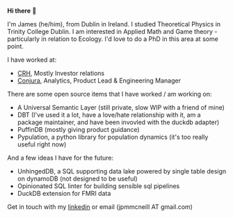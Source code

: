 **Hi there** 👋

I'm James (he/him), from Dublin in Ireland. I studied Theoretical Physics in Trinity College Dublin. I am interested in Applied Math and Game theory - particularly in relation to Ecology. I'd love to do a PhD in this area at some point.

I have worked at:
- [CRH](https://crh.com/), Mostly Investor relations
- [Conjura](https://conjura.com/), Analytics, Product Lead & Engineering Manager

There are some open source items that I have worked / am working on:
- A Universal Semantic Layer (still private, slow WIP with a friend of mine)
- DBT (I've used it a lot, have a love/hate relationship with it, am a package maintainer, and have been invovled with the duckdb adapter)
- PuffinDB (mostly giving product guidance)
- Pypulation, a python library for population dynamics (it's too really useful right now)

And a few ideas I have for the future:
- UnhingedDB, a SQL supporting data lake powered by single table design on dynamoDB (not designed to be useful)
- Opinionated SQL linter for building sensible sql pipelines
- DuckDB extension for FMRI data

Get in touch with my [linkedin](https://www.linkedin.com/in/james-mcneill-63a85014a/) or email (jpmmcneill AT gmail.com)

